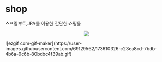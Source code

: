 # shop
스프링부트,JPA를 이용한 간단한 쇼핑몰 
<p align="center">
<img src=![ezgif com-gif-maker](https://user-images.githubusercontent.com/69129562/173610326-c23ea8cd-7bdb-4b6a-9c6b-80bdbc4f39ab.gif)>
</p>
![ezgif com-gif-maker](https://user-images.githubusercontent.com/69129562/173610326-c23ea8cd-7bdb-4b6a-9c6b-80bdbc4f39ab.gif)
